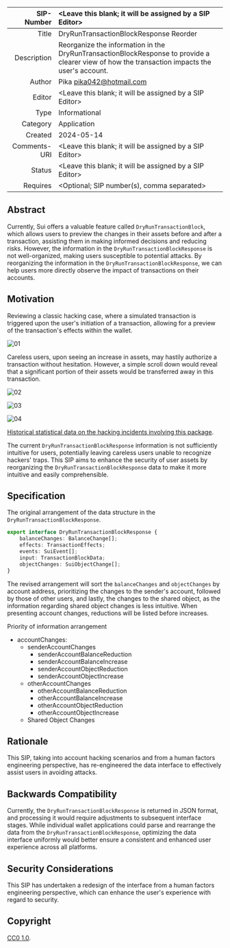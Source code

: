| SIP-Number          | <Leave this blank; it will be assigned by a SIP Editor> |
| ---:                | :--- |
| Title               | DryRunTransactionBlockResponse Reorder  |
| Description         | Reorganize the information in the DryRunTransactionBlockResponse to provide a clearer view of how the transaction impacts the user's account. |
| Author              | Pika <pika042@hotmail.com> |
| Editor              | <Leave this blank; it will be assigned by a SIP Editor>  |
| Type                | Informational |
| Category            | Application |
| Created             | 2024-05-14 |
| Comments-URI        | <Leave this blank; it will be assigned by a SIP Editor> |
| Status              | <Leave this blank; it will be assigned by a SIP Editor> |
| Requires            | <Optional; SIP number(s), comma separated> |

## Abstract

Currently, Sui offers a valuable feature called `DryRunTransactionBlock`, which allows users to preview the changes in their assets before and after a transaction, assisting them in making informed decisions and reducing risks. However, the information in the `DryRunTransactionBlockResponse` is not well-organized, making users susceptible to potential attacks. By reorganizing the information in the `DryRunTransactionBlockResponse`, we can help users more directly observe the impact of transactions on their accounts.

## Motivation

Reviewing a classic hacking case, where a simulated transaction is triggered upon the user's initiation of a transaction, allowing for a preview of the transaction's effects within the wallet. 

![01](../assets/sip-tmp/01.png)  

Careless users, upon seeing an increase in assets, may hastily authorize a transaction without hesitation. However, a simple scroll down would reveal that a significant portion of their assets would be transferred away in this transaction.

![02](../assets/sip-tmp/02.png) 

![03](../assets/sip-tmp/03.png) 

![04](../assets/sip-tmp/04.png) 

[Historical statistical data on the hacking incidents involving this package](https://suivision.xyz/package/0xd89d1288e1d0a69cc7e5a30625c238e2310e4c23221557b819174f8c14b31ef8?tab=Statistics).

The current `DryRunTransactionBlockResponse` information is not sufficiently intuitive for users, potentially leaving careless users unable to recognize hackers' traps. This SIP aims to enhance the security of user assets by reorganizing the `DryRunTransactionBlockResponse` data to make it more intuitive and easily comprehensible.

## Specification

The original arrangement of the data structure in the `DryRunTransactionBlockResponse`.  

```typescript
export interface DryRunTransactionBlockResponse {
	balanceChanges: BalanceChange[];
	effects: TransactionEffects;
	events: SuiEvent[];
	input: TransactionBlockData;
	objectChanges: SuiObjectChange[];
}
```

The revised arrangement will sort the `balanceChanges` and `objectChanges` by account address, prioritizing the changes to the sender's account, followed by those of other users, and lastly, the changes to the shared object, as the information regarding shared object changes is less intuitive. When presenting account changes, reductions will be listed before increases.

Priority of information arrangement  
- accountChanges: 
  - senderAccountChanges
    - senderAccountBalanceReduction
    - senderAccountBalanceIncrease
    - senderAccountObjectReduction
    - senderAccountObjectIncrease
  - otherAccountChanges
    - otherAccountBalanceReduction
    - otherAccountBalanceIncrease
    - otherAccountObjectReduction
    - otherAccountObjectIncrease
  - Shared Object Changes

## Rationale

This SIP, taking into account hacking scenarios and from a human factors engineering perspective, has re-engineered the data interface to effectively assist users in avoiding attacks.

## Backwards Compatibility

Currently, the `DryRunTransactionBlockResponse` is returned in JSON format, and processing it would require adjustments to subsequent interface stages. While individual wallet applications could parse and rearrange the data from the `DryRunTransactionBlockResponse`, optimizing the data interface uniformly would better ensure a consistent and enhanced user experience across all platforms.

## Security Considerations

This SIP has undertaken a redesign of the interface from a human factors engineering perspective, which can enhance the user's experience with regard to security.

## Copyright

[CC0 1.0](../LICENSE.md).
